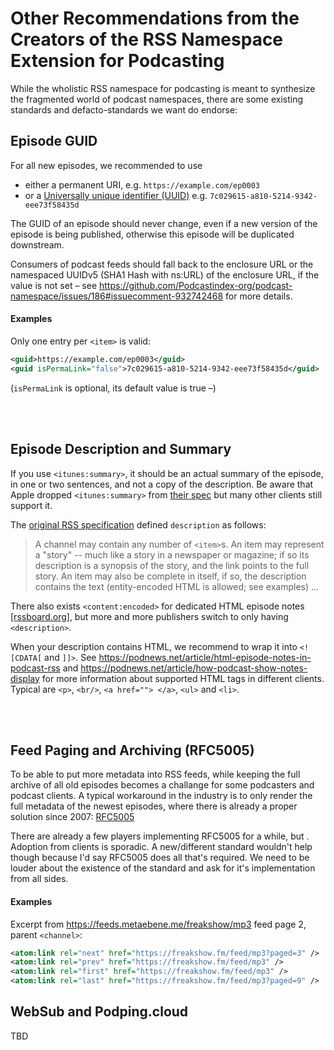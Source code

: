 # Other Recommendations from the Creators of the RSS Namespace Extension for Podcasting

While the wholistic RSS namespace for podcasting is meant to synthesize the fragmented world of podcast namespaces, there are some existing standards and defacto-standards we want do endorse:

## Episode GUID

For all new episodes, we recommended to use

* either a permanent URI, e.g. `https://example.com/ep0003`
* or a [Universally unique identifier (UUID)](https://en.wikipedia.org/wiki/Universally_unique_identifier) e.g. `7c029615-a810-5214-9342-eee73f58435d`

The GUID of an episode should never change, even if a new version of the episode is being published, otherwise this episode will be duplicated downstream. 


Consumers of podcast feeds should fall back to the enclosure URL or the namespaced UUIDv5 (SHA1 Hash with ns:URL) of the enclosure URL, if the value is not set – see https://github.com/Podcastindex-org/podcast-namespace/issues/186#issuecomment-932742468 for more details.



#### Examples

Only one entry per `<item>` is valid:
```xml
<guid>https://example.com/ep0003</guid>
<guid isPermaLink="false">7c029615-a810-5214-9342-eee73f58435d</guid>
```
(`isPermaLink` is optional, its default value is true –)

<br><br>


## Episode Description and Summary

If you use `<itunes:summary>`, it should be an actual summary of the episode, in one or two sentences, and not a copy of the description. Be aware that Apple dropped `<itunes:summary>` from [their spec](https://help.apple.com/itc/podcasts_connect/#/itcb54353390) but many other clients still support it.

The [original RSS specification](https://cyber.harvard.edu/rss/rss.html#hrelementsOfLtitemgt) defined `description` as follows:
> A channel may contain any number of `<item>`s. An item may represent a "story" -- much like a story in a newspaper or magazine; if so its description is a synopsis of the story, and the link points to the full story. An item may also be complete in itself, if so, the description contains the text (entity-encoded HTML is allowed; see examples) …

There also exists `<content:encoded>` for dedicated HTML episode notes [[rssboard.org]](https://www.rssboard.org/rss-profile#namespace-elements-content-encoded), but more and more publishers switch to only having `<description>`.

When your description contains HTML, we recommend to wrap it into `<![CDATA[` and `]]>`. See https://podnews.net/article/html-episode-notes-in-podcast-rss and https://podnews.net/article/how-podcast-show-notes-display for more information about supported HTML tags in different clients. Typical are `<p>`, `<br/>`, `<a href=""> </a>`, `<ul>` and `<li>`.



<br><br>

## Feed Paging and Archiving (RFC5005)

To be able to put more metadata into RSS feeds, while keeping the full archive of all old episodes becomes a challange for some podcasters and podcast clients. A typical workaround in the industry is to only render the full metadata of the newest episodes, where there is already a proper solution since 2007: [RFC5005](https://tools.ietf.org/html/rfc5005)

There are already a few players implementing RFC5005 for a while, but . Adoption from clients is sporadic. A new/different standard wouldn't help though because I'd say RFC5005 does all that's required. We need to be louder about the existence of the standard and ask for it's implementation from all sides.



#### Examples

Excerpt from  https://feeds.metaebene.me/freakshow/mp3 feed page 2,
parent `<channel>`:

```xml
<atom:link rel="next" href="https://freakshow.fm/feed/mp3?paged=3" />
<atom:link rel="prev" href="https://freakshow.fm/feed/mp3" />
<atom:link rel="first" href="https://freakshow.fm/feed/mp3" />
<atom:link rel="last" href="https://freakshow.fm/feed/mp3?paged=9" />
```



## WebSub and Podping.cloud

TBD


